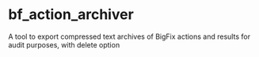 # bf_action_archiver
A tool to export compressed text archives of BigFix actions and results for audit purposes, with delete option
